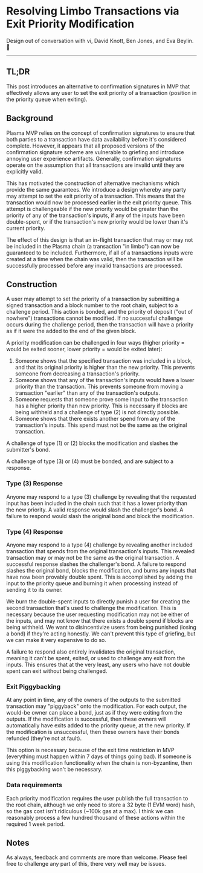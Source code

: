 # Resolving Limbo Transactions via Exit Priority Modification

Design out of conversation with vi, David Knott, Ben Jones, and Eva Beylin. 🍻

---

## TL;DR

This post introduces an alternative to confirmation signatures in MVP that effectively allows any user to set the exit priority of a transaction (position in the priority queue when exiting). 

## Background

Plasma MVP relies on the concept of confirmation signatures to ensure that both parties to a transaction have data availability before it's considered complete. However, it appears that all proposed versions of the confirmation signature scheme are vulnerable to griefing and introduce annoying user experience artifacts. Generally, confirmation signatures operate on the assumption that all transactions are invalid until they are explicitly valid. 

This has motivated the construction of alternative mechanisms which provide the same guarantees. We introduce a design whereby any party may attempt to set the exit priority of a transaction. This means that the transaction would now be processed earlier in the exit priority queue. This attempt is challengeable if the new priority would be greater than the priority of any of the transaction's inputs, if any of the inputs have been double-spent, or if the transaction's new priority would be lower than it's current priority. 

The effect of this design is that an in-flight transaction that may or may not be included in the Plasma chain (a transaction "in limbo") can now be guaranteed to be included. Furthermore, if all of a transactions inputs were created at a time when the chain was valid, then the transaction will be successfully processed before any invalid transactions are processed.

## Construction

A user may attempt to set the priority of a transaction by submitting a signed transaction and a block number to the root chain, subject to a challenge period. This action is bonded, and the priority of deposit ("out of nowhere") transactions cannot be modified. If no successful challenge occurs during the challenge period, then the transaction will have a priority as if it were the added to the end of the given block. 

A priority modification can be challenged in four ways (higher priority = would be exited sooner, lower priority = would be exited later):

1. Someone shows that the specified transaction was included in a block, and that its original priority is higher than the new priority. This prevents someone from decreasing a transaction's priority. 
2. Someone shows that any of the transaction's inputs would have a lower priority than the transaction. This prevents someone from moving a transaction "earlier" than any of the transaction's outputs.
3. Someone requests that someone prove some input to the transaction has a higher priority than new priority. This is necessary if blocks are being withheld and a challenge of type (2) is not directly possible.
4. Someone shows that there exists another spend from any of the transaction's inputs. This spend must not be the same as the original transaction.

A challenge of type (1) or (2) blocks the modification and slashes the submitter's bond. 

A challenge of type (3) or (4) must be bonded, and are subject to a response.

### Type (3) Response

Anyone may respond to a type (3) challenge by revealing that the requested input has been included in the chain such that it has a lower priority than the new priority. A valid response would slash the challenger's bond. A failure to respond would slash the original bond and block the modification.

### Type (4) Response

Anyone may respond to a type (4) challenge by revealing another included transaction that spends from the original transaction's inputs. This revealed transaction may or may not be the same as the original transaction. A successful response slashes the challenger's bond. A failure to respond slashes the original bond, blocks the modification, and burns any inputs that have now been provably double spent. This is accomplished by adding the input to the priority queue and burning it when processing instead of sending it to its owner.

We burn the double-spent inputs to directly punish a user for creating the second transaction that's used to challenge the modification. This is necessary because the user requesting modification may not be either of the inputs, and may not know that there exists a double spend if blocks are being withheld. We want to disincentivize users from being punished (losing a bond) if they're acting honestly. We can't prevent this type of griefing, but we can make it very expensive to do so.

A failure to respond also entirely invalidates the original transaction, meaning it can't be spent, exited, or used to challenge any exit from the inputs. This ensures that at the very least, any users who have not double spent can exit without being challenged.

### Exit Piggybacking

At any point in time, any of the owners of the outputs to the submitted transaction may "piggyback" onto the modification. For each output, the would-be owner can place a bond, just as if they were exiting from the outputs. If the modification is successful, then these owners will automatically have exits added to the priority queue, at the new priority. If the modification is unsuccessful, then these owners have their bonds refunded (they're not at fault).

This option is necessary because of the exit time restriction in MVP (everything must happen within 7 days of things going bad). If someone is using this modification functionality when the chain is non-byzantine, then this piggybacking won't be necessary. 

### Data requirements

Each priority modification requires the user publish the full transaction to the root chain, although we only need to store a 32 byte (1 EVM word) hash, so the gas cost isn't ridiculous (~100k gas at a max). I think we can reasonably process a few hundred thousand of these actions within the required 1 week period. 

## Notes

As always, feedback and comments are more than welcome. Please feel free to challenge any part of this, there very well may be issues.
